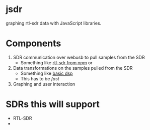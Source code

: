 # jsdr
graphing rtl-sdr data with JavaScript libraries.

# Components

1. SDR communication over webusb to pull samples from the SDR
    - Something like [rtl-sdr from npm](https://www.npmjs.com/package/rtl-sdr) or 
2. Data transformations on the samples pulled from the SDR
    - Something like [basic dsp](https://crates.io/crates/basic_dsp)
    - This has to be *fast*
3. Graphing and user interaction

# SDRs this will support

- RTL-SDR
- 
